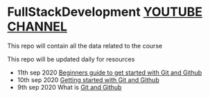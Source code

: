# FullStackDevelopment [YOUTUBE CHANNEL]( https://www.youtube.com/channel/UCyWRRTO3CxL947k772cyGjA) 
This repo will contain all the data related to the course

  This repo will be updated daily for resources
  * 11th sep 2020 [Beginners guide to get started with Git and Github](https://www.youtube.com/watch?v=bBNwEB0BOeg&t=2174s)
  * 10th sep 2020 [Getting started with Git and Github](https://www.incorebmedia.com/post/getting-started-with-git-and-github) 
  * 9th sep 2020 What is [Git and Github](https://www.youtube.com/watch?v=AmCFOQz0Uao)  



